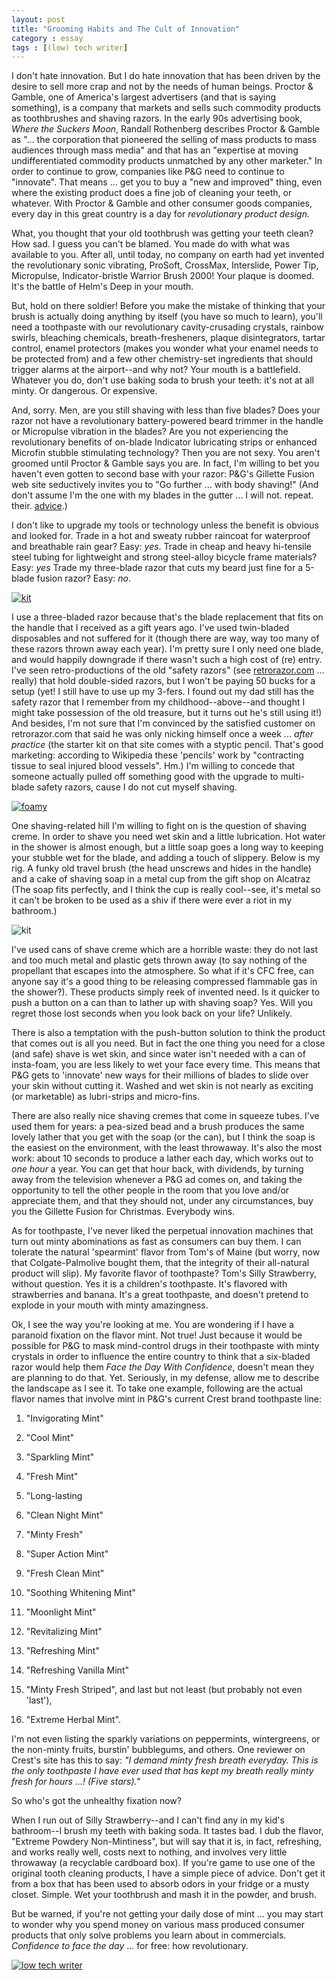 ```yaml
---
layout: post
title: "Grooming Habits and The Cult of Innovation"
category : essay
tags : [(low) tech writer]
---
```


I don't hate innovation. But I do hate innovation that has been driven by the desire to sell more crap and not by the needs of human beings. Proctor & Gamble, one of America's largest advertisers (and that is saying something), is a company that markets and sells such commodity products as toothbrushes and shaving razors. In the early 90s advertising book, *Where the Suckers Moon*, Randall Rothenberg describes Proctor & Gamble as "... the corporation that pioneered the selling of mass products to mass audiences through mass media" and that has an "expertise at moving undifferentiated commodity products unmatched by any other marketer." In order to continue to grow, companies like P&G need to continue to "innovate". That means ... get you to buy a "new and improved" thing, even where the existing product does a fine job of cleaning your teeth, or whatever. With Proctor & Gamble and other consumer goods companies, every day in this great country is a day for *revolutionary product design.*

What, you thought that your old toothbrush was getting your teeth clean? How sad. I guess you can't be blamed. You made do with what was available to you. After all, until today, no company on earth had yet invented the revolutionary sonic vibrating, ProSoft, CrossMax, Interslide, Power Tip, Micropulse, Indicator-bristle Warrior Brush 2000! Your plaque is doomed. It's the battle of Helm's Deep in your mouth. 

But, hold on there soldier! Before you make the mistake of thinking that your brush is actually doing anything by itself (you have so much to learn), you'll need a toothpaste with our revolutionary cavity-crusading crystals, rainbow swirls, bleaching chemicals, breath-fresheners, plaque disintegrators, tartar control, enamel protectors (makes you wonder what your enamel needs to be protected from) and a few other chemistry-set ingredients that should trigger alarms at the airport--and why not? Your mouth is a battlefield. Whatever you do, don't use baking soda to brush your teeth: it's not at all minty. Or dangerous. Or expensive.

And, sorry. Men, are you still shaving with less than five blades? Does your razor not have a revolutionary battery-powered beard trimmer in the handle or Micropulse vibration in the blades? Are you not experiencing the revolutionary benefits of on-blade Indicator lubricating strips or enhanced Microfin stubble stimulating technology? Then you are not sexy. You aren't groomed until Proctor & Gamble says you are. In fact, I'm willing to bet you haven't even gotten to second base with your razor: P&G's Gillette Fusion web site seductively invites you to "Go further ... with body shaving!" (And don't assume I'm the one with my blades in the gutter ... I will not. repeat. their. [advice](https://www.youtube.com/watch?v=W_V1SzIqVlM&index=2&list=PL5urOKdhITFSROzsBE1g5NYdEKxAUmmEc).)

I don't like to upgrade my tools or technology unless the benefit is obvious and looked for. Trade in a hot and sweaty rubber raincoat for waterproof and breathable rain gear? Easy: *yes*. Trade in cheap and heavy hi-tensile steel tubing for lightweight and strong steel-alloy bicycle frame materials? Easy: *yes* Trade my three-blade razor that cuts my beard just fine for a 5-blade fusion razor? Easy: *no*.

[![kit](/assets/ltw/dadsrazor.jpg)](/assets/ltw/dadsrazorbg.jpg)

I use a three-bladed razor because that's the blade replacement that fits on the handle that I received as a gift years ago. I've used twin-bladed disposables and not suffered for it (though there are way, way too many of these razors thrown away each year). I'm pretty sure I only need one blade, and would happily downgrade if there wasn't such a high cost of (re) entry. I've seen retro-productions of the old "safety razors" (see [retrorazor.com](http://retrorazor.com/) ... really) that hold double-sided razors, but I won't be paying 50 bucks for a setup (yet! I still have to use up my 3-fers. I found out my dad still has the safety razor that I remember from my childhood--above--and thought I might take possession of the old treasure, but it turns out he's still using it!) And besides, I'm not sure that I'm convinced by the satisfied customer on retrorazor.com that said he was only nicking himself once a week ... *after practice* (the starter kit on that site comes with a styptic pencil. That's good marketing: according to Wikipedia these 'pencils' work by "contracting tissue to seal injured blood vessels". Hm.) I'm willing to concede that someone actually pulled off something good with the upgrade to multi-blade safety razors, cause I do not cut myself shaving. 

[![foamy](/assets/ltw/shavefoam.jpg)](/assets/ltw/shavefoambg.jpg)

One shaving-related hill I'm willing to fight on is the question of shaving creme. In order to shave you need wet skin and a little lubrication. Hot water in the shower is almost enough, but a little soap goes a long way to keeping your stubble wet for the blade, and adding a touch of slippery. Below is my rig. A funky old travel brush (the head unscrews and hides in the handle) and a cake of shaving soap in a metal cup from the gift shop on Alcatraz (The soap fits perfectly, and I think the cup is really cool--see, it's metal so it can't be broken to be used as a shiv if there were ever a riot in my bathroom.)

![kit](/assets/ltw/shavebrush.jpg)

I've used cans of shave creme which are a horrible waste: they do not last and too much metal and plastic gets thrown away (to say nothing of the propellant that escapes into the atmosphere. So what if it's CFC free, can anyone say it's a good thing to be releasing compressed flammable gas in the shower?). These products simply reek of invented need. Is it quicker to push a button on a can than to lather up with shaving soap? Yes. Will you regret those lost seconds when you look back on your life? Unlikely.

There is also a temptation with the push-button solution to think the product that comes out is all you need. But in fact the one thing you need for a close (and safe) shave is wet skin, and since water isn't needed with a can of insta-foam, you are less likely to wet your face every time. This means that P&G gets to 'innovate' new ways for their millions of blades to slide over your skin without cutting it. Washed and wet skin is not nearly as exciting (or marketable) as lubri-strips and micro-fins.

There are also really nice shaving cremes that come in squeeze tubes. I've used them for years: a pea-sized bead and a brush produces the same lovely lather that you get with the soap (or the can), but I think the soap is the easiest on the environment, with the least throwaway. It's also the most work: about 10 seconds to produce a lather each day, which works out to *one hour* a year. You can get that hour back, with dividends, by turning away from the television whenever a P&G ad comes on, and taking the opportunity to tell the other people in the room that you love and/or appreciate them, and that they should not, under any circumstances, buy you the Gillette Fusion for Christmas. Everybody wins.

As for toothpaste, I've never liked the perpetual innovation machines that turn out minty abominations as fast as consumers can buy them. I can tolerate the natural 'spearmint' flavor from Tom's of Maine (but worry, now that Colgate-Palmolive bought them, that the integrity of their all-natural product will slip). My favorite flavor of toothpaste? Tom's Silly Strawberry, without question. Yes it is a children's toothpaste. It's flavored with strawberries and banana. It's a great toothpaste, and doesn't pretend to explode in your mouth with minty amazingness.

Ok, I see the way you're looking at me. You are wondering if I have a paranoid fixation on the flavor mint. Not true! Just because it would be possible for P&G to mask mind-control drugs in their toothpaste with minty crystals in order to influence the entire country to think that a six-bladed razor would help them *Face the Day With Confidence*, doesn't mean they are planning to do that. Yet. Seriously, in my defense, allow me to describe the landscape as I see it. To take one example, following are the actual flavor names that involve mint in P&G's current Crest brand toothpaste line: 

1. "Invigorating Mint"
2. "Cool Mint"
3. "Sparkling Mint"
4. "Fresh Mint"
5. "Long-lasting 
6. "Clean Night Mint"
7. "Minty Fresh"
8. "Super Action Mint"
9. "Fresh Clean Mint"
10. "Soothing Whitening Mint"
11. "Moonlight Mint"
12. "Revitalizing Mint"
14. "Refreshing Mint"
15. "Refreshing Vanilla Mint"
16. "Minty Fresh Striped", and last but not least (but probably not even 'last'), 

17. "Extreme Herbal Mint".  

I'm not even listing the sparkly variations on peppermints, wintergreens, or the non-minty fruits, burstin' bubblegums, and others. One reviewer on Crest's site has this to say: *"I demand minty fresh breath everyday. This is the only toothpaste I have ever used that has kept my breath really minty fresh for hours ...! (Five stars)."* 

So who's got the unhealthy fixation now?
 
When I run out of Silly Strawberry--and I can't find any in my kid's bathroom--I brush my teeth with baking soda. It tastes bad. I dub the flavor, "Extreme Powdery Non-Mintiness", but will say that it is, in fact, refreshing, and works really well, costs next to nothing, and involves very little throwaway (a recyclable cardboard box). If you're game to use one of the original tooth cleaning products, I have a simple piece of advice. Don't get it from a box that has been used to absorb odors in your fridge or a musty closet. Simple. Wet your toothbrush and mash it in the powder, and brush.

But be warned, if you're not getting your daily dose of mint ... you may start to wonder why you spend money on various mass produced consumer products that only solve problems you learn about in commercials. *Confidence to face the day* ... for free: how revolutionary.


[![low tech writer](/assets/ltw/header14.jpg)](http://lowtechwriter.com)
